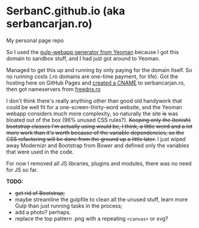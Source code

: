 # SerbanC.github.io (aka serbancarjan.ro)
My personal page repo

So I used the [gulp-webapp generator from Yeoman](https://github.com/yeoman/generator-gulp-webapp) because I got this domain to sandbox stuff, and I had just got around to Yeoman.

Managed to get this up and running by only paying for the domain itself. So no running costs (.ro domains are one-time payment, for life). Got the hosting here on GitHub Pages and [created a CNAME](https://help.github.com/articles/setting-up-a-custom-domain-with-github-pages/) to serbancarjan.ro, then got nameservers from [freedns.ro](http://www.freedns.ro/)

I don't think there's really anything other than good old handywork that could be well fit for a one-screen-thirty-word website, and the Yeoman webapp considers much more complexity, so naturally the site ~~is~~ was bloated out of the box (96% unused CSS rules?). ~~Keeping only the (tenish) bootstrap classes I'm actually using would be, I think, a little weird and a lot more work than it's worth because of the variable dependencies, so the CSS refactoring will be done from the ground up a little later.~~ I just wiped away Modernizr and Bootstrap from Bower and defined only the variables that were used in the code.

For now I removed all JS libraries, plugins and modules, there was no need for JS so far.

**TODO:**
* ~~get rid of Bootstrap;~~
* maybe streamline the gulpfile to clean all the unused stuff, learn more Gulp than just running tasks in the process;
* add a photo? perhaps.
* replace the top pattern .png with a repeating `<canvas>` or svg?
